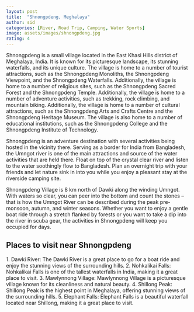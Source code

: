 ```yaml
---
layout: post
title:  "Shnongpdeng, Meghalaya"
author: sid
categories: [River, Road Trip, Camping, Water Sports]
image: assets/images/shnongpdeng.jpg
rating: 4
---
```

Shnongpdeng is a small village located in the East Khasi Hills district of Meghalaya, India. It is known for its picturesque landscape, its stunning waterfalls, and its unique culture. The village is home to a number of tourist attractions, such as the Shnongpdeng Monoliths, the Shnongpdeng Viewpoint, and the Shnongpdeng Waterfalls. Additionally, the village is home to a number of religious sites, such as the Shnongpdeng Sacred Forest and the Shnongpdeng Temple. Additionally, the village is home to a number of adventure activities, such as trekking, rock climbing, and mountain biking. Additionally, the village is home to a number of cultural attractions, such as the Shnongpdeng Arts and Crafts Centre and the Shnongpdeng Heritage Museum. The village is also home to a number of educational institutions, such as the Shnongpdeng College and the Shnongpdeng Institute of Technology.

Shnongpdeng is an adventure destination with several activities being hosted in the vicinity there. Serving as a border for India from Bangladesh, the Umngot river is one of the main attractions and source of the water activities that are held there. Float on top of the crystal clear river and listen to the water soothingly flow to Bangladesh. Plan an overnight trip with your friends and let nature sink in into you while you enjoy a pleasant stay at the riverside camping site.

Shnongpdeng Village is 8 km north of Dawki along the winding Umngot. With waters so clear, you can peer into the bottom and count the stones – that is how the Umngot River can be described during the peak pre-monsoon, autumn, and winter seasons. Whether you want to enjoy a gentle boat ride through a stretch flanked by forests or you want to take a dip into the river in scuba gear, the activities in Shnongpdeng will keep you occupied for days.

<h2>Places to visit near Shnongpdeng</h2>
1. Dawki River: The Dawki River is a great place to go for a boat ride and enjoy the stunning views of the surrounding hills.
2. Nohkalikai Falls: Nohkalikai Falls is one of the tallest waterfalls in India, making it a great place to visit.
3. Mawlynnong Village: Mawlynnong Village is a picturesque village known for its cleanliness and natural beauty.
4. Shillong Peak: Shillong Peak is the highest point in Meghalaya, offering stunning views of the surrounding hills.
5. Elephant Falls: Elephant Falls is a beautiful waterfall located near Shillong, making it a great place to visit.


<div class="pa-carousel-widget" style="width:100%; height:480px; display:none;"
  data-link="https://www.justwravel.com/package/Backpackers-trip-to-Meghalaya"
  data-title="Shnongpdeng, Meghalaya"
  data-description="River, Road Trip, Camping, Water Sports"
  data-delay="3">
  <object data="https://lh3.googleusercontent.com/7PGmOccmBrGzqp_ZJBNDifu9fDEeKFlDLnFPV7IS5_O0qj8L58hHUhtVBGubUb5hwYzCOjFVzNmLB34vhLRKSrVrgEWEQN-syBa6hY2zvXiyFN46R1kGg-X7TkaaLD6zfRCEsuVvWrU=w1920-h1080"></object>
  <object data="https://lh3.googleusercontent.com/9a0Y-sQQLeJQ8GBEtB6iJZ8sWcvGmxHfibo-HDwrxYb47EFlUYB-oBemfkFJWD6g9pLolzObPb9de81gi-thy_afuAQS1RNTjk6d4wt02EmT3S0_gvvpa_dYJtu7HhO4MzsTP3YDiUU=w1920-h1080"></object>
  <object data="https://lh3.googleusercontent.com/vHnc0PSHAnmyW1hJ4bMvQQs390nXN_uAmesYoeD3zdBd55-rfuBpArsYQqAsyQdCb0GVp65bHUbagk__yx4EnmqFrUjNS3eY5Y0xlJ6nz4Dya4M6T-3b3B3hZdX1GU8pQd7s0FBwQlk=w1920-h1080"></object>
  <object data="https://lh3.googleusercontent.com/8NCBIlSCnvMmyrOde200fummr1GBRz8xspNFGbgzgP42uQ0gQBcToSfz3iC_Zxr3YYKi5wzWbGBOLYTqy7ngTOdeAiwLpg9hdruIPw8Wvejz378pGKVA7ocTzZBLkkErYQyg69GmrAY=w1920-h1080"></object>
  <object data="https://lh3.googleusercontent.com/feytMPoF12DAJYBanf8AmiDY5QN684knQNvT3nHBUVNfRg9KlCuDby9wfkX5xyiRZ2J4uNptC1fSmYYSS-AW9in-cb0K0STkT59Or2rhjBde4mWHPh6AvBzv9tL87ZB-wJm0JRnuEow=w1920-h1080"></object>
  <object data="https://lh3.googleusercontent.com/wD4-OQAKHyKjwMoSJmPBPq9s0yxM_veqtAo6Pl68JPrU2EcnAWAcNWQmGEzF0ccslYUVWfczwlu5laV2mROj8O9lJuZz8bQfhyrskJbYXZNBX0IyFtIa8gD0wbUmXg1l2TI5Vt89bEw=w1920-h1080"></object>
  <object data="https://lh3.googleusercontent.com/NJRMJ9Y-reCjN7GqiV0CmvZlfVugJUkU6GXtzN7jCsSfCmUbvP-VGWX5r6X2yWCCEL4DYKogAxVmOOZjj1j3iB8xtICU1t2lYdajbmCBEVR2njMOWdhbKffrABgGNz4GB1kV5i-h6gg=w1920-h1080"></object>
  <object data="https://lh3.googleusercontent.com/TMAnjfDrOlMkPVrmYV002AHhalwguXoIUNJjL6WwSneWpfF2G_d52XGfsFjDVC7BJkDQFf6KUicDFuTzdxH_SAy44pe539fguhWfkxF8_78gEBhy2bz0JkxgFircE7gc4WGn1aQvVds=w1920-h1080"></object>
  <object data="https://lh3.googleusercontent.com/zof9Pu9tIfO16mtgERqsp9OtFyIpg-kwmzkqyvbf0pwe5DQfNcYo_XvgUiI1kens3iViT6k2342nnHDCdR_X9TJenJrbJN2GeNDGi6pVX4sF7CBFXvYFThT8K3Fca9AqCoRlaDtVqvM=w1920-h1080"></object>
  <object data="https://lh3.googleusercontent.com/4KsxNGWppX9KMnTpVxMJN9rtBw6SrWyfrC0RUkmEHgBwYa3OSHSWLi6BwwCIFSHFj8WWXojrDEBjJcULpeSZnHp2BfjUooppUVJ6x3laWewfSvD3JpMoHepr2q2NzXAjAX_QrpFyYZg=w1920-h1080"></object>
  <object data="https://lh3.googleusercontent.com/OLQYSCdwDGclI-rbEmum6L0BT4_KqLUTFO1vZPr9o57vUJSryzmNONVjFhrKdhLntYkyDrEf1ScBmfgTJ9lxB1M6M05ymmV_VONND5CrYLzIMuiumXFaRE7iT8IM1Y4xSwNgidePeBo=w1920-h1080"></object>
  <object data="https://lh3.googleusercontent.com/3oo0oGVJCDWsK_jKn7Wm1Q5qqbaTuVxuMWvEvl3b7hCPSN1ZP54VKPK_Ma6egEdKAmqws8WTvOJNHXY3epsPS2mTCK5g3FIXQGsYjdExEqNLeUch-W3lTGsa5-lw1So1boNlZB6_hQo=w1920-h1080"></object>
  <object data="https://lh3.googleusercontent.com/TawQvmUJ-XyxP9UuBer0Kg90Oxsi2qvZNO_NJq4EDgmyGLlGz_w9aURs4ZYiP-4pUd94iBPX_2YiE1KUts6ZH5eCr-00JK3FOccOamZJkE11JxjfqGzAtHuvNcQfjqBqxckC9WDJE7o=w1920-h1080"></object>
  <object data="https://lh3.googleusercontent.com/bVbb3-r2r7jG6Bt6g2R5YTHPt2z4ep5TduXZTKkTzi-ia7J-Kkhnsz-U57HxM4YSk3ughR4RCc4vuUWAKAT7c-4s0s076jBWbvMwa925Hxq05doib0aaK8t5ZOnA7ifWh0PBM_Hnvc8=w1920-h1080"></object>
  <object data="https://lh3.googleusercontent.com/lwIBGICglwfnnEzz2F_hEsGgzh-eNQ5JLDk_kEwZruaoiQX2mkR58dD7XSuBsCSyADJNhxwUySvaAaH_uIMfQ08SJq9YyUU9S5HUtjp8YTRkjVap9zoIFG6v2IWVGuL2HCjdY08LhhA=w1920-h1080"></object>
  <object data="https://lh3.googleusercontent.com/S9faPNCP3PA1IfqhHmWvkS-6s6yd3QrWWSjWq7-h9_8UJTzk5W31qdTKZ9YO-wKXGCuCZbGtA0TgNyC77LIdfCjAdbfV_M6QYvrW2yGViP3DMSJe4FnPi5blaTenipDKgiT0IMX50RE=w1920-h1080"></object>
  <object data="https://lh3.googleusercontent.com/dc3MNsbuBDzDV0FS6hZrls_na3n-oT0RblCGrhkaXkucI0qCZVZfoZcwAfr3ZJ2legRcu9ic0WvuIMJVxuPnu9-WnBUl6uB1pwuiaR6YpxKVCJw9VUesgVOGl586UJvGOOnTtjw-01A=w1920-h1080"></object>
  <object data="https://lh3.googleusercontent.com/5CIBTTnZDrc7LBvbsZ3klprG8L2m5e2omYAIBt4Z0QeDC9DPUMAm987PhpfqEHMPzbV0nPlyYnSl2ENYCAvKhoH7TLZbd4XMEEmM1facODMJsMI-lkubTGErLlEm7qeIEYqVHm9iEzY=w1920-h1080"></object>
  <object data="https://lh3.googleusercontent.com/sS7EvUrzkw5_25znd9zzOo7-59EyV_riDUPFNRzn-Mx8VXvYpllWY460HjXRsn-jPmfCVAnmXrrCAOYsaz-01jV-iAeSYD8Z7cvPHGU-kgbr3GhUug3okbQb7YhLTRqSJNWdUY4Ak0M=w1920-h1080"></object>
  <object data="https://lh3.googleusercontent.com/MYn7PUPI7Rhw1IzkCHz-E_L1yYdhvdOSryeg4Q9WUF5CZ_07rN7snlIlLEy0WgNj5R6IspQbVEEllUjPgNsmfi1KBCkf0wj1OvhLHYACx8v_FxN6_loDPrppajik6b4SIwQWw_thutk=w1920-h1080"></object>
  <object data="https://lh3.googleusercontent.com/6ox2WngmHoZzaUoPXjs-D2IYBcUksrd05dD_-QPpiH3PFXDQuTmmoIj7_zVMDFnME6oYKAmPNmpUFG0Nw6h4vFXmgLAvdxeZakBlF9HnPFBU3agc5pfpMoH6JEyQmh1fxMzZSWe5MGQ=w1920-h1080"></object>
  <object data="https://lh3.googleusercontent.com/wH012NnoSKfr6-jpJ5F9fTP_eaLKDz03qf0pZl6NMI0XYp_NNf1cwaTilxpjOhg9C9UkoeT_HlZHlc2y_EFs5GQgX9eY1pm33ATqenICR0ZAFKWLpgFTONNLOeVGV1Kn8TrVPbL3k4c=w1920-h1080"></object>
  <object data="https://lh3.googleusercontent.com/SZtPKEumR7rj-kB4XCz8D5J_nruw0aW0_ySW1FfoRTpxz3r6Ufowvs5rrcpRybkaV8-LPsY98RnhxuHA82KD_b1MISiT2TaXhWe1Dce4MedZ_VHOL8NcwgQjqOS5Kff6P7mBDfyj8mg=w1920-h1080"></object>
  <object data="https://lh3.googleusercontent.com/TnXWqlEO8aj1f6LThKPfWRkVesULLbKKx_2KPTtmNwgNw8He3L8_9QxSj82WOGvLrNaw-2XpZLSaRNpITKDzipDc6STYXGevLnm2Mb93Pfft6b2LfYDOykK21tftcRkTaRFJ6wNxmww=w1920-h1080"></object>
</div>
